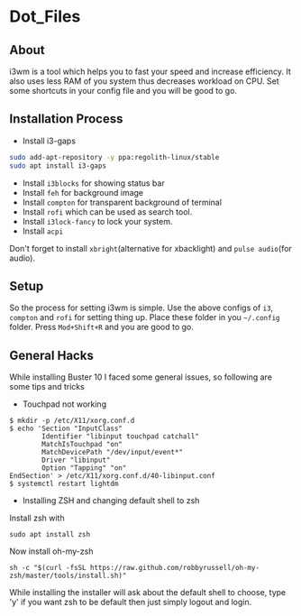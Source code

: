 # Dot_Files

## About
i3wm is a tool which helps you to fast your speed and increase efficiency. It also uses less RAM of you system thus decreases workload on CPU. Set some shortcuts in your config file and you will be good to go. 

## Installation Process

- Install i3-gaps

```BASH
sudo add-apt-repository -y ppa:regolith-linux/stable
sudo apt install i3-gaps
```

- Install ```i3blocks``` for showing status bar
- Install ```feh``` for background image
- Install ```compton``` for transparent background of terminal
- Install ```rofi``` which can be used as search tool.
- Install ```i3lock-fancy``` to lock your system.
- Install ```acpi```


Don't forget to install ```xbright```(alternative for xbacklight) and ```pulse audio```(for audio).

## Setup
So the process for setting i3wm is simple. Use the above configs of ```i3```, ```compton``` and ```rofi``` for setting thing up. Place these folder in you ```~/.config``` folder. Press ```Mod+Shift+R``` and you are good to go. 

## General Hacks
While installing Buster 10 I faced some general issues, so following are some tips and tricks

- Touchpad not working
```
$ mkdir -p /etc/X11/xorg.conf.d
$ echo 'Section "InputClass"
        Identifier "libinput touchpad catchall"
        MatchIsTouchpad "on"
        MatchDevicePath "/dev/input/event*"
        Driver "libinput"
        Option "Tapping" "on"
EndSection' > /etc/X11/xorg.conf.d/40-libinput.conf
$ systemctl restart lightdm
```

- Installing ZSH and changing default shell to zsh

Install zsh with
```
sudo apt install zsh
```
Now install oh-my-zsh
```
sh -c "$(curl -fsSL https://raw.github.com/robbyrussell/oh-my-zsh/master/tools/install.sh)"
```
While installing the installer will ask about the default shell to choose, type 'y' if you want zsh to be default then just simply logout and login.

